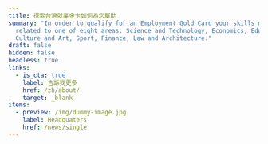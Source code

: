 ```yaml
---
title: 探索台灣就業金卡如何為您幫助
summary: "In order to qualify for an Employment Gold Card your skills must be
  related to one of eight areas: Science and Technology, Economics, Education,
  Culture and Art, Sport, Finance, Law and Architecture."
draft: false
hidden: false
headless: true
links:
  - is_cta: true
    label: 告訴我更多
    href: /zh/about/
    target: _blank
items:
  - preview: /img/dummy-image.jpg
    label: Headquaters
    href: /news/single
---
```

<!-- this text will never been used-->